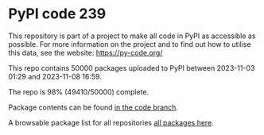 # PyPI code 239

This repository is part of a project to make all code in PyPI as accessible as possible. For more information 
on the project and to find out how to utilise this data, see the website: https://py-code.org/

This repo contains 50000 packages uploaded to PyPI between 
2023-11-03 01:29 and 2023-11-08 16:59.

The repo is 98% (49410/50000) complete.

Package contents can be found [in the code branch](https://github.com/pypi-data/pypi-mirror-239/tree/code/packages).

A browsable package list for all repositories [all packages here](https://py-code.org/repositories/pypi-mirror-239).


